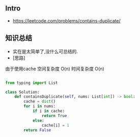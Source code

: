 


## Intro

- https://leetcode.com/problems/contains-duplicate/



## 知识总结

- 实在是太简单了,没什么可总结的.
- [思路]


由于使用cache
空间复杂度 O(n)
时间复杂度 O(n)



```py

from typing import List

class Solution:
    def containsDuplicate(self, nums: List[int]) -> bool:
        cache = dict()
        for i in nums:
            if i in cache:
                return True
            else:
                cache[i] = 1
        return False
```